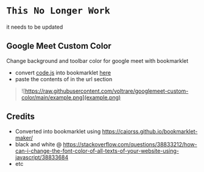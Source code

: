 # `This No Longer Work`
 it needs to be updated 


## Google Meet Custom Color
 Change background and toolbar color for google meet with bookmarklet  
 - convert [code.js](https://raw.githubusercontent.com/voltrare/googlemeet-custom-color/main/code.js) into bookmarklet [here](https://caiorss.github.io/bookmarklet-maker/)
 - paste the contents of  in the url section  
 
 > ![https://raw.githubusercontent.com/voltrare/googlemeet-custom-color/main/example.png](example.png)  

## Credits
 * Converted into bookmarklet using https://caiorss.github.io/bookmarklet-maker/ 
 * black and white @ https://stackoverflow.com/questions/38833212/how-can-i-change-the-font-color-of-all-texts-of-your-website-using-javascript/38833684
 * etc
